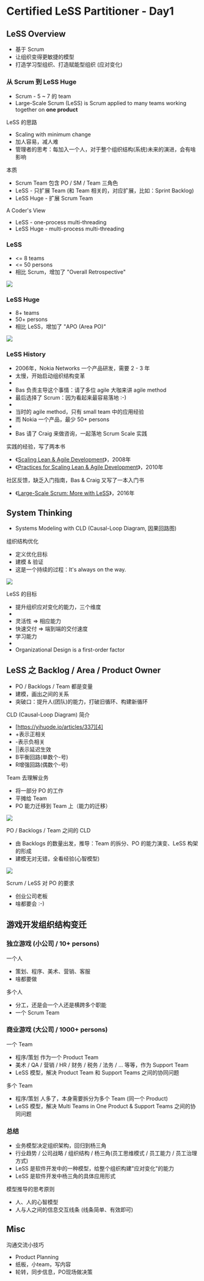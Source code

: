 # Certified LeSS Partitioner - Day1


## LeSS Overview

 * 基于 Scrum
 * 让组织变得更敏捷的模型
 * 打造学习型组织、打造赋能型组织 (应对变化)


### 从 Scrum 到 LeSS Huge

 * Scrum - 5 ~ 7 的 team
 * Large-Scale Scrum (LeSS) is Scrum applied to many teams working together on **one product**

LeSS 的思路

 * Scaling with minimum change
 * 加人容易，减人难
 * 管理者的思考：每加入一个人，对于整个组织结构(系统)未来的演进，会有啥影响

本质

 * Scrum Team 包含 PO / SM / Team 三角色 
 * LeSS - 只扩展 Team (和 Team 相关的，对应扩展，比如：Sprint Backlog)
 * LeSS Huge - 扩展 Scrum Team

A Coder's View

 * LeSS - one-process multi-threading
 * LeSS Huge - multi-process multi-threading


### LeSS

 * <= 8 teams
 * <= 50 persons
 * 相比 Scrum，增加了 "Overall Retrospective"

![](images/2019_04_25_clp_day_1/less.png)


### LeSS Huge

 * 8+ teams
 * 50+ persons
 * 相比 LeSS，增加了 "APO (Area PO)"

![](images/2019_04_25_clp_day_1/less_huge.png)


### LeSS History

 * 2006年，Nokia Networks 一个产品研发，需要 2 - 3 年
 * 太慢，开始启动组织结构变革
 * 
 * Bas 负责主导这个事情：请了多位 agile 大咖来讲 agile method
 * 最后选择了 Scrum：因为看起来最容易落地 :-)
 * 
 * 当时的 agile method，只有 small team 中的应用经验
 * 而 Nokia 一个产品，最少 50+ persons
 * 
 * Bas 请了 Craig 来做咨询，一起落地 Scrum Scale 实践

实践的经验，写了两本书

 * 《[Scaling Lean & Agile Development][1]》，2008年
 * 《[Practices for Scaling Lean & Agile Development][2]》，2010年

社区反馈，缺乏入门指南，Bas & Craig 又写了一本入门书

 * 《[Large-Scale Scrum: More with LeSS][3]》，2016年


## System Thinking

 * Systems Modeling with CLD (Causal-Loop Diagram, 因果回路图)

组织结构优化

 * 定义优化目标
 * 建模 & 验证
 * 这是一个持续的过程：It's always on the way.

![](images/2019_04_25_clp_day_1/system_thinking.png)

LeSS 的目标

 * 提升组织应对变化的能力，三个维度
 * 
 * 灵活性 => 相应能力
 * 快速交付 => 端到端的交付速度
 * 学习能力
 * 
 * Organizational Design is a first-order factor


## LeSS 之 Backlog / Area / Product Owner

 * PO / Backlogs / Team 都是变量
 * 建模，画出之间的关系
 * 突破口：提升人(团队)的能力，打破旧循环、构建新循环

CLD (Causal-Loop Diagram) 简介

 * [https://yihuode.io/articles/337][4]
 * +表示正相关
 * -表示负相关
 * ||表示延迟生效
 * B平衡回路(单数个-号)
 * R增强回路(偶数个-号)

Team 去理解业务

 * 将一部分 PO 的工作
 * 平摊给 Team
 * PO 能力迁移到 Team 上（能力的迁移）

![](images/2019_04_25_clp_day_1/cld_team_level_up.png)

PO / Backlogs / Team 之间的 CLD

 * 由 Backlogs 的数量出发，推导：Team 的拆分、PO 的能力演变、LeSS 构架的形成
 * 建模无对无错，全看经验(心智模型)

![](images/2019_04_25_clp_day_1/cld_po_backlogs_team.png)

Scrum / LeSS 对 PO 的要求

 * 创业公司老板
 * 啥都要会 :-)


## 游戏开发组织结构变迁

### 独立游戏 (小公司 / 10+ persons)

一个人

 * 策划、程序、美术、营销、客服
 * 啥都要做

多个人

 * 分工，还是会一个人还是横跨多个职能
 * 一个 Scrum Team

### 商业游戏 (大公司 / 1000+ persons)

一个 Team

 * 程序/策划 作为一个 Product Team
 * 美术 / QA / 营销 / HR / 财务 / 税务 / 法务 / ... 等等，作为 Support Team
 * LeSS 模型，解决 Product Team 和 Support Teams 之间的协同问题

多个 Team

 * 程序/策划 人多了，本身需要拆分为多个 Team (同一个 Product)
 * LeSS 模型，解决 Multi Teams in One Product & Support Teams 之间的协同问题


### 总结

 * 业务模型决定组织架构，回归到杨三角
 * 行业趋势 / 公司战略 / 组织结构 / 杨三角(员工思维模式 / 员工能力 / 员工治理方式)
 * LeSS 是软件开发中的一种模型，给整个组织构建"应对变化"的能力
 * LeSS 是软件开发中杨三角的具体应用形式

模型推导的思考原则

 * 人、人的心智模型
 * 人与人之间的信息交互线条 (线条简单、有效即可)


## Misc

沟通交流小技巧

 * Product Planning
 * 纸板，小team，写内容
 * 轮转，同步信息，PO现场做决策


[1]:https://www.amazon.com/Scaling-Lean-Agile-Development-Organizational/dp/0321480961/
[2]:https://www.amazon.com/Practices-Scaling-Lean-Agile-Development/dp/0321636406/
[3]:https://www.amazon.com/Large-Scale-Scrum-More-Addison-Wesley-Signature/dp/0321985710/
[4]:https://yihuode.io/articles/337
